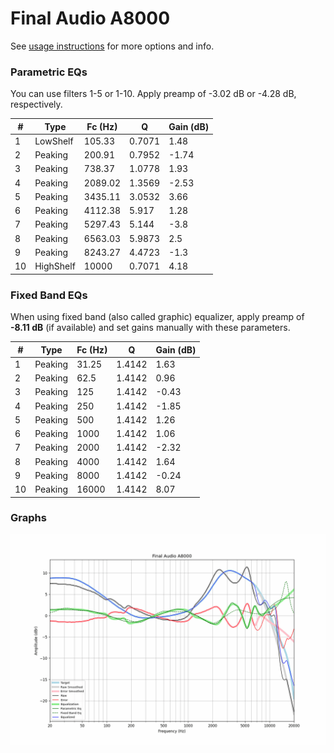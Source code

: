 # Final Audio A8000
See [usage instructions](https://github.com/jaakkopasanen/AutoEq#usage) for more options and info.

### Parametric EQs
You can use filters 1-5 or 1-10. Apply preamp of -3.02 dB or -4.28 dB, respectively.

|   # | Type      |   Fc (Hz) |      Q |   Gain (dB) |
|-----|-----------|-----------|--------|-------------|
|   1 | LowShelf  |    105.33 | 0.7071 |        1.48 |
|   2 | Peaking   |    200.91 | 0.7952 |       -1.74 |
|   3 | Peaking   |    738.37 | 1.0778 |        1.93 |
|   4 | Peaking   |   2089.02 | 1.3569 |       -2.53 |
|   5 | Peaking   |   3435.11 | 3.0532 |        3.66 |
|   6 | Peaking   |   4112.38 | 5.917  |        1.28 |
|   7 | Peaking   |   5297.43 | 5.144  |       -3.8  |
|   8 | Peaking   |   6563.03 | 5.9873 |        2.5  |
|   9 | Peaking   |   8243.27 | 4.4723 |       -1.3  |
|  10 | HighShelf |  10000    | 0.7071 |        4.18 |

### Fixed Band EQs
When using fixed band (also called graphic) equalizer, apply preamp of **-8.11 dB** (if available) and set gains manually with these parameters.

|   # | Type    |   Fc (Hz) |      Q |   Gain (dB) |
|-----|---------|-----------|--------|-------------|
|   1 | Peaking |     31.25 | 1.4142 |        1.63 |
|   2 | Peaking |     62.5  | 1.4142 |        0.96 |
|   3 | Peaking |    125    | 1.4142 |       -0.43 |
|   4 | Peaking |    250    | 1.4142 |       -1.85 |
|   5 | Peaking |    500    | 1.4142 |        1.26 |
|   6 | Peaking |   1000    | 1.4142 |        1.06 |
|   7 | Peaking |   2000    | 1.4142 |       -2.32 |
|   8 | Peaking |   4000    | 1.4142 |        1.64 |
|   9 | Peaking |   8000    | 1.4142 |       -0.24 |
|  10 | Peaking |  16000    | 1.4142 |        8.07 |

### Graphs
![](./Final%20Audio%20A8000.png)
